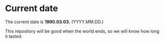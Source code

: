 # Current date

The current date is **1990.03.03.** (YYYY.MM.DD.)

This repository will be good when the world ends, so we will know how long it lasted.